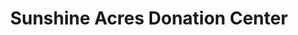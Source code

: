 ---
title: "Sunshine Acres Donation Center"
url: /mesa/sunshine-acres-donation-center/
shop: charity
---